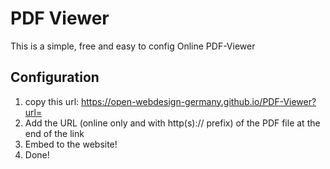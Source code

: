# PDF Viewer
 This is a simple, free and easy to config Online PDF-Viewer

## Configuration
1. copy this url: https://open-webdesign-germany.github.io/PDF-Viewer?url=
2. Add the URL (online only and with http(s):// prefix) of the PDF file at the end of the link
3. Embed to the website!
4. Done!
